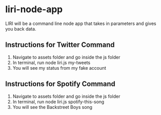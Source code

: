 # liri-node-app
LIRI will be a command line node app that takes in parameters and gives you back data.
## Instructions for Twitter Command
1. Navigate to assets folder and go inside the js folder
2. In terminal, run node liri.js my-tweets
3. You will see my status from my fake account
## Instructions for Spotify Command
1. Navigate to assets folder and go inside the js folder
2. In terminal, run node liri.js spotify-this-song
3. You will see the Backstreet Boys song




